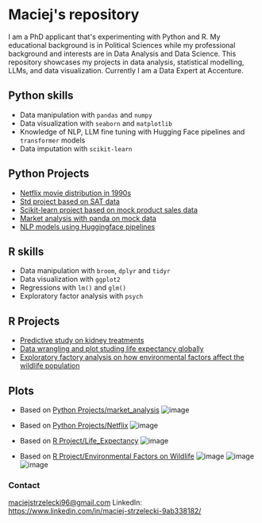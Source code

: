 # Maciej's repository
I am a PhD applicant that's experimenting with Python and R. My educational background is in Political Sciences while my professional background and interests are in Data Analysis and Data Science. This repository showcases my projects in data analysis, statistical modelling, LLMs, and data visualization. Currently I am a Data Expert at Accenture.

## Python skills
- Data manipulation with `pandas` and `numpy`
- Data visualization with `seaborn` and `matplotlib`
- Knowledge of NLP, LLM fine tuning with Hugging Face pipelines and `transformer` models
- Data imputation with `scikit-learn`
  
## Python Projects
- [Netflix movie distribution in 1990s](https://github.com/maciohinda21/repo/blob/main/Python%20Projects/Netflix.py)
- [Std project based on SAT data](https://github.com/maciohinda21/repo/blob/main/Python%20Projects/STD_project.py)
- [Scikit-learn project based on mock product sales data](https://raw.githubusercontent.com/maciohinda21/repo/refs/heads/main/Python%20Projects/data_validation.py)
- [Market analysis with panda on mock data](https://raw.githubusercontent.com/maciohinda21/repo/refs/heads/main/Python%20Projects/market_analysis.py)
- [NLP models using Huggingface pipelines](https://huggingface.co/Maciohinda/Basic_LLM)

## R skills
- Data manipulation with `broom`, `dplyr` and `tidyr`
- Data visualization with `ggplot2`
- Regressions with `lm()` and `glm()`
- Exploratory factor analysis with `psych`

## R Projects
- [Predictive study on kidney treatments](https://github.com/maciohinda21/repo/blob/main/R%20Projects/kidney_stone_project(glm).r)
- [Data wrangling and plot studing life expectancy globally](https://github.com/maciohinda21/repo/tree/main/R%20Projects)
- [Exploratory factory analysis on how environmental factors affect the wildlife population](https://github.com/maciohinda21/repo/blob/main/R%20Projects/Environmental_Factors_on_Wildlife.r)

## Plots
- Based on [Python Projects/market_analysis](https://raw.githubusercontent.com/maciohinda21/repo/refs/heads/main/Python%20Projects/market_analysis.py)
  ![image](https://github.com/user-attachments/assets/30e544fc-c354-4338-ab38-9cd5910ea11e)

- Based on [Python Projects/Netflix](https://github.com/maciohinda21/repo/blob/main/Python%20Projects/Netflix.py)
  ![image](https://github.com/user-attachments/assets/c8dcbd49-fbb1-495a-a3e4-45edd4135c95)

- Based on [R Project/Life_Expectancy](https://github.com/maciohinda21/repo/blob/main/R%20Projects/Life_Expectancy.r)
  ![image](https://github.com/user-attachments/assets/4213dbb3-0c89-4a9d-b087-eb003cdef53b)
- Based on [R Project/Environmental Factors on Wildlife](https://github.com/maciohinda21/repo/blob/main/R%20Projects/Environmental_Factors_on_Wildlife.r)
  ![image](https://github.com/user-attachments/assets/29334ea2-93aa-4546-b870-178fb5e74a1f)
  ![image](https://github.com/user-attachments/assets/e6cf42d0-2a84-4f49-8c13-933a26677744)
  ![image](https://github.com/user-attachments/assets/bcc01129-6695-46be-8889-881cf3a1401c)






###  Contact
maciejstrzelecki96@gmail.com
LinkedIn: https://www.linkedin.com/in/maciej-strzelecki-9ab338182/
